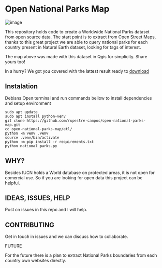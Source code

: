 # Open National Parks Map

![image](https://raw.githubusercontent.com/rupestre-campos/open-national-parks-map/refs/heads/main/sample_map_national_parks.png)

This repository holds code to create a Worldwide National Parks dataset from open source data.
The start point is to extract from Open Street Maps, thanks to this great project we are able to
query national parks for each country present in Natural Earth dataset, looking for tags of interest.

The map above was made with this dataset in Qgis for simplicity. Share yours too!

In a hurry? We got you covered with the lattest result ready to [download](https://www.dropbox.com/scl/fi/xoxpaq47vzftm8odr8brj/national_parks_20250108T013315.gpkg?rlkey=14x68afu7hg7djjuu0o0z9zff&st=oetxcm98&dl=1)

## Instalation
Debians
Open terminal and run commands bellow to install dependencies and setup environment

```
sudo apt update
sudo apt install python-venv
git clone https://github.com/rupestre-campos/open-national-parks-map.git
cd open-national-parks-map/etl/
python -m venv .venv
source .venv/bin/activate
python -m pip install -r requirements.txt
python national_parks.py
```

## WHY?

Besides IUCN holds a World database on protected areas, it is not open for
comercial use. So if you are looking for open data this project can be helpful.

## IDEAS, ISSUES, HELP

Post on issues in this repo and I will help.

## CONTRIBUTING

Get in touch in issues and we can discuss how to collaborate.

FUTURE

For the future there is a plan to extract National Parks boundaries from each country own websites directly.
